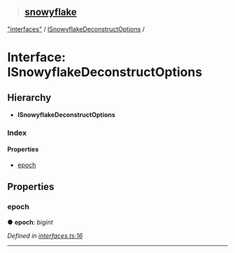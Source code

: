 > ## [snowyflake](../README.md)

["interfaces"](../modules/_interfaces_.md) / [ISnowyflakeDeconstructOptions](_interfaces_.isnowyflakedeconstructoptions.md) /

# Interface: ISnowyflakeDeconstructOptions

## Hierarchy

* **ISnowyflakeDeconstructOptions**

### Index

#### Properties

* [epoch](_interfaces_.isnowyflakedeconstructoptions.md#epoch)

## Properties

###  epoch

● **epoch**: *bigint*

*Defined in [interfaces.ts:16](https://github.com/negezor/snowyflake/blob/3efa9e8/src/interfaces.ts#L16)*

___